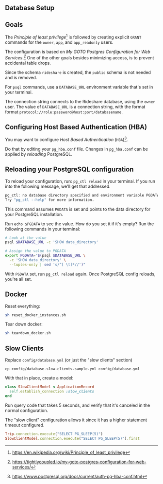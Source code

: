 ## Database Setup

## Goals

The *Principle of least privilege*[^prin] is followed by creating explicit `GRANT` commands for the `owner`, `app`, and `app_readonly` users.

The configuration is based on *My GOTO Postgres Configuration for Web Services*.[^gotocon] One of the other goals besides minimizing access, is to prevent accidental table drops.

Since the schema `rideshare` is created, the `public` schema is not needed and is removed.

For `psql` commands, use a `DATABASE_URL` environment variable that's set in your terminal.

The connection string connects to the Rideshare database, using the `owner` user. The value of `DATABASE_URL` is a connection string, with the format format `protocol://role:password@host:port/databasename`.

[^prin]: <https://en.wikipedia.org/wiki/Principle_of_least_privilege>
[^gotocon]: <https://tightlycoupled.io/my-goto-postgres-configuration-for-web-services/>



## Configuring Host Based Authentication (HBA)

You may want to configure *Host Based Authentication* (`HBA`)[^pghba].

Do that by editing your `pg_hba.conf` file. Changes in `pg_hba.conf` can be applied by *reloading* PostgreSQL.

## Reloading your PostgreSQL configuration

To reload your configuration, run: `pg_ctl reload` in your terminal. If you run into the following message, we'll get that addressed.

```sh
pg_ctl: no database directory specified and environment variable PGDATA unset
Try "pg_ctl --help" for more information.
```

This command assumes `PGDATA` is set and points to the data directory for your PostgreSQL installation.

Run `echo $PGDATA` to see the value. How do you set it if it's empty? Run the following commands in your terminal:

```sh
# Look at the value
psql $DATABASE_URL -c 'SHOW data_directory'

# Assign the value to PGDATA
export PGDATA="$(psql $DATABASE_URL \
  -c 'SHOW data_directory' \
  --tuples-only | sed 's/^[ \t]*//')"
```

With `PGDATA` set, run `pg_ctl reload` again. Once PostgreSQL config reloads, you're all set.

[^pghba]: <https://www.postgresql.org/docs/current/auth-pg-hba-conf.html>

## Docker

Reset everything:

```sh
sh reset_docker_instances.sh
```

Tear down docker:

```sh
sh teardown_docker.sh
```

## Slow Clients

Replace `config/database.yml` (or just the "slow clients" section)

```
cp config/database-slow-clients.sample.yml config/database.yml
```

With that in place, create a model:

```ruby
class SlowClientModel < ApplicationRecord
  self.establish_connection :slow_clients
end
```

Run query code that takes 5 seconds, and verify that it's canceled in the normal configuration.

The "slow client" configuration allows it since it has a higher statement timeout configured.

```rb
Trip.connection.execute("SELECT PG_SLEEP(5)")
SlowClientModel.connection.execute("SELECT PG_SLEEP(5)").first
```
